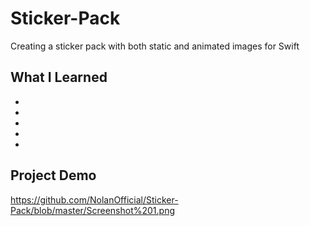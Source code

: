 # Sticker-Pack
Creating a sticker pack with both static and animated images for Swift

## What I Learned 
*
*
*
*
*

## Project Demo


https://github.com/NolanOfficial/Sticker-Pack/blob/master/Screenshot%201.png
